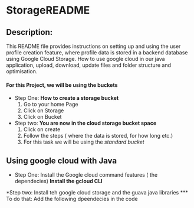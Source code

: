 # StorageREADME
## Description: 
This README file provides instructions on setting up and using the user profile creation feature, where profile data is stored in a backend database using Google Cloud Storage. How to use google cloud in our java application, upload, download, update files and folder structure and optimisation.

#### For this Project, we will be using the buckets

* Step One: **How to create a storage bucket**
  1. Go to your home Page
  2. Click on Storage
  3. Click on Bucket
* Step two: **You are now in the cloud storage bucket space**
  1. Click on create
  2. Follow the steps ( where the data is stored, for how long etc.)
  3. For this task we will be using the _standard bucket_ 

## Using google cloud with Java 

* Step One: Install the Google cloud command features ( the dependecies)
**Install the gcloud CLI**

*Step two: Install teh google cloud storage and the guava java libraries
*** To do that: Add the following dpeendecies in the code 
